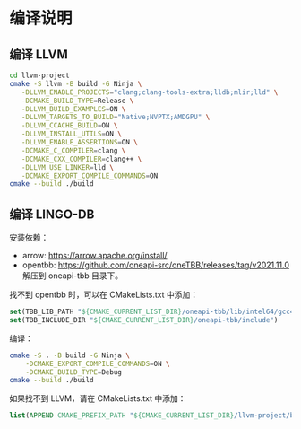 # 编译说明

## 编译 LLVM

```bash
cd llvm-project
cmake -S llvm -B build -G Ninja \
   -DLLVM_ENABLE_PROJECTS="clang;clang-tools-extra;lldb;mlir;lld" \
   -DCMAKE_BUILD_TYPE=Release \
   -DLLVM_BUILD_EXAMPLES=ON \
   -DLLVM_TARGETS_TO_BUILD="Native;NVPTX;AMDGPU" \
   -DLLVM_CCACHE_BUILD=ON \
   -DLLVM_INSTALL_UTILS=ON \
   -DLLVM_ENABLE_ASSERTIONS=ON \
   -DCMAKE_C_COMPILER=clang \
   -DCMAKE_CXX_COMPILER=clang++ \
   -DLLVM_USE_LINKER=lld \
   -DCMAKE_EXPORT_COMPILE_COMMANDS=ON
cmake --build ./build
```

## 编译 LINGO-DB

安装依赖：

- arrow: https://arrow.apache.org/install/
- opentbb: https://github.com/oneapi-src/oneTBB/releases/tag/v2021.11.0 解压到 oneapi-tbb 目录下。

找不到 opentbb 时，可以在 CMakeLists.txt 中添加：

```cmake
set(TBB_LIB_PATH "${CMAKE_CURRENT_LIST_DIR}/oneapi-tbb/lib/intel64/gcc4.8")
set(TBB_INCLUDE_DIR "${CMAKE_CURRENT_LIST_DIR}/oneapi-tbb/include")
```

编译：

```bash
cmake -S . -B build -G Ninja \
    -DCMAKE_EXPORT_COMPILE_COMMANDS=ON \
    -DCMAKE_BUILD_TYPE=Debug
cmake --build ./build
```

如果找不到 LLVM，请在 CMakeLists.txt 中添加：

```cmake
list(APPEND CMAKE_PREFIX_PATH "${CMAKE_CURRENT_LIST_DIR}/llvm-project/build")
```
